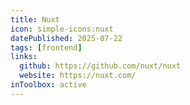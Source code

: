 ```yaml
---
title: Nuxt
icon: simple-icons:nuxt
datePublished: 2025-07-22
tags: [frontend]
links:
  github: https://github.com/nuxt/nuxt
  website: https://nuxt.com/
inToolbox: active
---
```

